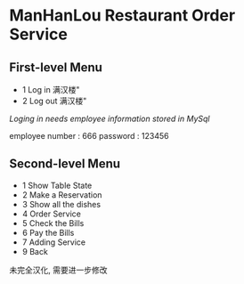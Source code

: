 # ManHanLou Restaurant Order Service
## First-level Menu
- 1 Log in 满汉楼"
- 2 Log out 满汉楼"

*Loging in needs employee information stored in MySql*

employee number : 666
password : 123456

## Second-level Menu
- 1 Show Table State
- 2 Make a Reservation
- 3 Show all the dishes
- 4 Order Service
- 5 Check the Bills
- 6 Pay the Bills
- 7 Adding Service
- 9 Back

未完全汉化, 需要进一步修改
